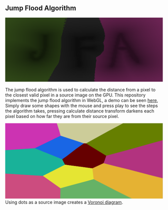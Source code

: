 ## Jump Flood Algorithm
![The letters JFA after calculating a distance transform](example.png?raw=true "Example 1")

The jump flood algorithm is used to calculate the distance from a pixel to the closest valid pixel in a source image on the GPU. 
This repository implements the jump flood algorithm in WebGL, a demo can be seen [here](https://patricklbell.github.io/jsjfa "Demo"),
Simply draw some shapes with the mouse and press play to see the steps the algorithm takes, pressing calculate distance transform
darkens each pixel based on how far they are from their source pixel.

![Dots after JFA forming a Voronoi diagram](example2.png?raw=true "Example 2")
Using dots as a source image creates a [Voronoi diagram](https://en.wikipedia.org/wiki/Voronoi_diagram, "Voronoi Wikipedia").
